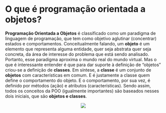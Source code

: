 # O que é programação orientada a objetos?

**Programação Orientada a Objetos** é classificado como um paradigma de linguagem de programação, que tem como objetivo aglutinar (concentrar) estados e comportamentos. Conceitualmente falando, um **objeto** é um elemento que representa alguma entidade, quer seja abstrata quer seja concreta, da área de interesse do problema que está sendo analisado. Portanto, esse paradigma aproxima o mundo real do mundo virtual. Mas o que é interessante entender é que para dar suporte à definição de “objetos” criou-se a definição de **classes**. Em síntese, a **classe** é um conjunto de **objetos** com características em comum. E é justamente a classe quem define o comportamento do objeto. E o comportamento, por sua vez, é definido por métodos (ação) e atributos (características).
Sendo assim, todos os conceitos da POO (igualmente importantes) são baseados nesses dois iniciais, que são **objetos e classes**.
<p align ="center">
  <img = src ="https://user-images.githubusercontent.com/71905981/199631296-e176aad1-25f1-419e-93c6-c2ad713f1588.png"/>
</p>
